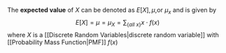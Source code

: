 The **expected value** of $X$ can be denoted as $E[X], \mu$,or $\mu_x$ and is given by
$$E[X]=\mu=\mu_X=\sum_{\{all~x\}}x\cdot f(x)$$
where $X$ is a [[Discrete Random Variables|discrete random variable]] with [[Probability Mass Function|PMF]] $f(x)$

